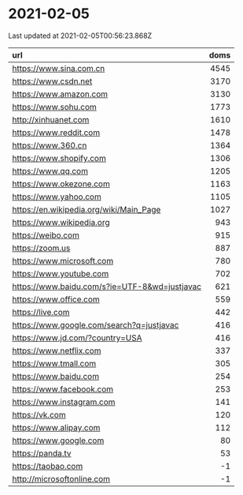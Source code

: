 # 2021-02-05

<!-- BEGIN -->
Last updated at 2021-02-05T00:56:23.868Z

url | doms
:- | -:
https://www.sina.com.cn | 4545
https://www.csdn.net | 3170
https://www.amazon.com | 3130
https://www.sohu.com | 1773
http://xinhuanet.com | 1610
https://www.reddit.com | 1478
https://www.360.cn | 1364
https://www.shopify.com | 1306
https://www.qq.com | 1205
https://www.okezone.com | 1163
https://www.yahoo.com | 1105
https://en.wikipedia.org/wiki/Main_Page | 1027
https://www.wikipedia.org | 943
https://weibo.com | 915
https://zoom.us | 887
https://www.microsoft.com | 780
https://www.youtube.com | 702
https://www.baidu.com/s?ie=UTF-8&wd=justjavac | 621
https://www.office.com | 559
https://live.com | 442
https://www.google.com/search?q=justjavac | 416
https://www.jd.com/?country=USA | 416
https://www.netflix.com | 337
https://www.tmall.com | 305
https://www.baidu.com | 254
https://www.facebook.com | 253
https://www.instagram.com | 141
https://vk.com | 120
https://www.alipay.com | 112
https://www.google.com | 80
https://panda.tv | 53
https://taobao.com | -1
http://microsoftonline.com | -1
<!-- END -->
